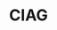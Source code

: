 ---
title: CIAG
type: landing
show_breadcrumb: true

tags: ["training-pt"]

sections:
  - block: markdown
    content:
      title: CIAG
      subtitle: Curso de Inteligência Artificial aplicada às Geociências (CIAG)​
      text: |-
        <p>Com o objetivo de auxiliar as empresas no processo de formação de seus colaboradores e, assim, disseminar o conhecimento dentro das instituições, pesquisadores do Departamento de Ciência da Computação (DCC) da UFMG, que possuem ampla experiência em marketing e inovação, criaram cursos e fecharam residências profissionais em Data Science, desenvolvido com base nas características e interesses específicos de cada organização. Durante o curso é possível nivelar e disseminar as competências das equipes e, ao mesmo tempo, as residências permitem que os participantes criem soluções para problemas que vivenciam no dia a dia e que podem trazer ganhos aos processos de trabalho de todos e aos resultados da empresa.

  - block: image-gallery
    custom_id: 'minha-galeria'
    content:
      images:
        - filename: CIAG-1-1.jpg

  - block: markdown
    content:
      text: |-
        <p>Nesse contexto, a Petrobras mantém parceria com a DCC há vários anos e, nesta sexta-feira (26/04/24), a sexta turma de profissionais da empresa concluiu o curso Deep Learning. Durante as dez semanas que durou o curso, os alunos foram acompanhados por professores e tutores especialistas do DCC, abrangendo as áreas de Ciência da Computação, Matemática Computacional e Sistemas de Informação. Esses profissionais trabalharam em estreita colaboração e capacitaram os alunos nesta imersão no mundo do deep learning utilizando redes neurais. Durante o curso, os participantes aprenderam a utilizar o Deep Learning, técnica que consegue lidar com diversos tipos de dados que a Petrobras coleta rotineiramente e também se dedicaram à construção de um projeto, onde propuseram soluções para problemas vivenciados no dia a dia.
        Segundo o professor Flávio Vinicius Diniz de Figueiredo, coordenador do projeto, todos os objetivos do curso foram alcançados. “Era um grupo muito dedicado e alinhado, conseguimos atingir todos os nossos objetivos e os da empresa. Nossa parceria já existe há alguns anos e tem dado muito certo. Em breve teremos mais uma turma para qualificar e agregar ainda mais valor aos profissionais da Petrobras”, disse.

    design:
      # See Page Builder docs for all section customization options.
      # Choose how many columns the section has. Valid values: '1' or '2'.
      columns: '1'
---